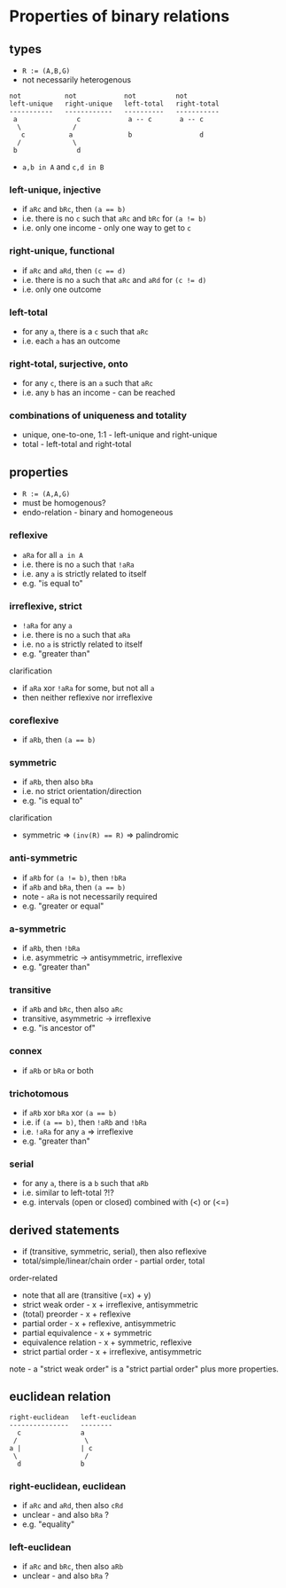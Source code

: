 
<!-- ======================================================================= -->
# Properties of binary relations

<!-- ======================================================================= -->
## types

* `R := (A,B,G)`
* not necessarily heterogenous

```
not           not            not          not
left-unique   right-unique   left-total   right-total
-----------   ------------   ----------   -----------
 a               c            a -- c       a -- c
  \             /
   c           a              b                 d
  /             \
 b               d
```

* `a,b in A` and `c,d in B`

### left-unique, injective

* if `aRc` and `bRc`, then `(a == b)`
* i.e. there is no `c` such that `aRc` and `bRc` for `(a != b)`
* i.e. only one income - only one way to get to `c`

### right-unique, functional

* if `aRc` and `aRd`, then `(c == d)`
* i.e. there is no `a` such that `aRc` and `aRd` for `(c != d)`
* i.e. only one outcome

### left-total

* for any `a`, there is a `c` such that `aRc`
* i.e. each `a` has an outcome

### right-total, surjective, onto

* for any `c`, there is an `a` such that `aRc`
* i.e. any `b` has an income - can be reached

### combinations of uniqueness and totality

* unique, one-to-one, 1:1 - left-unique and right-unique
* total - left-total and right-total

<!-- ======================================================================= -->
## properties

* `R := (A,A,G)`
* must be homogenous?
* endo-relation - binary and homogeneous

### reflexive

* `aRa` for all `a in A`
* i.e. there is no `a` such that `!aRa`
* i.e. any `a` is strictly related to itself
* e.g. "is equal to"

### irreflexive, strict

* `!aRa` for any `a`
* i.e. there is no `a` such that `aRa`
* i.e. no `a` is strictly related to itself
* e.g. "greater than"

clarification

* if `aRa` xor `!aRa` for some, but not all `a`
* then neither reflexive nor irreflexive

### coreflexive

* if `aRb`, then `(a == b)`

### symmetric

* if `aRb`, then also `bRa`
* i.e. no strict orientation/direction
* e.g. "is equal to"

clarification

* symmetric => `(inv(R) == R)` => palindromic

### anti-symmetric

* if `aRb` for `(a != b)`, then `!bRa`
* if `aRb` and `bRa`, then `(a == b)`
* note - `aRa` is not necessarily required
* e.g. "greater or equal"

### a-symmetric

* if `aRb`, then `!bRa`
* i.e. asymmetric -> antisymmetric, irreflexive
* e.g. "greater than"

### transitive

* if `aRb` and `bRc`, then also `aRc`
* transitive, asymmetric -> irreflexive
* e.g. "is ancestor of"

### connex

* if `aRb` or `bRa` or both

### trichotomous

* if `aRb` xor `bRa` xor `(a == b)`
* i.e. if `(a == b)`, then `!aRb` and `!bRa`
* i.e. `!aRa` for any `a` => irreflexive
* e.g. "greater than"

### serial

* for any `a`, there is a `b` such that `aRb`
* i.e. similar to left-total ?!?
* e.g. intervals (open or closed) combined with (<) or (<=)

<!-- ======================================================================= -->
## derived statements

* if (transitive, symmetric, serial), then also reflexive
* total/simple/linear/chain order - partial order, total

order-related

* note that all are (transitive (=x) + y)
* strict weak order - x + irreflexive, antisymmetric
* (total) preorder - x + reflexive
* partial order - x + reflexive, antisymmetric
* partial equivalence - x + symmetric
* equivalence relation - x + symmetric, reflexive
* strict partial order - x + irreflexive, antisymmetric

note - a "strict weak order" is a "strict partial order" plus more properties.

<!-- ======================================================================= -->
## euclidean relation

```
right-euclidean   left-euclidean
---------------   --------
  c               a
 /                 \
a |               | c
 \                 /
  d               b
```

### right-euclidean, euclidean

* if `aRc` and `aRd`, then also `cRd`
* unclear - and also `bRa` ?
* e.g. "equality"

### left-euclidean

* if `aRc` and `bRc`, then also `aRb`
* unclear - and also `bRa` ?
